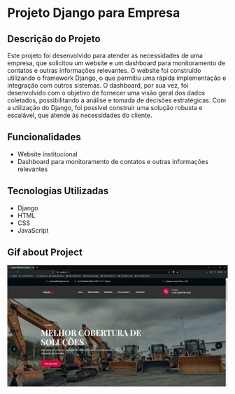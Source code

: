 # Projeto Django para Empresa

## Descrição do Projeto

Este projeto foi desenvolvido para atender as necessidades de uma empresa, que solicitou um website e um dashboard para monitoramento de contatos e outras informações relevantes. O website foi construído utilizando o framework Django, o que permitiu uma rápida implementação e integração com outros sistemas. O dashboard, por sua vez, foi desenvolvido com o objetivo de fornecer uma visão geral dos dados coletados, possibilitando a análise e tomada de decisões estratégicas. Com a utilização do Django, foi possível construir uma solução robusta e escalável, que atende às necessidades do cliente.

## Funcionalidades

- Website institucional
- Dashboard para monitoramento de contatos e outras informações relevantes

## Tecnologias Utilizadas

- Django
- HTML
- CSS
- JavaScript

## Gif about Project

![](documentation/TquiperTransporteeLocaesdeEquipamentos-Brave2024-06-0710-52-54-ezgif.com-video-to-gif-converter.gif)